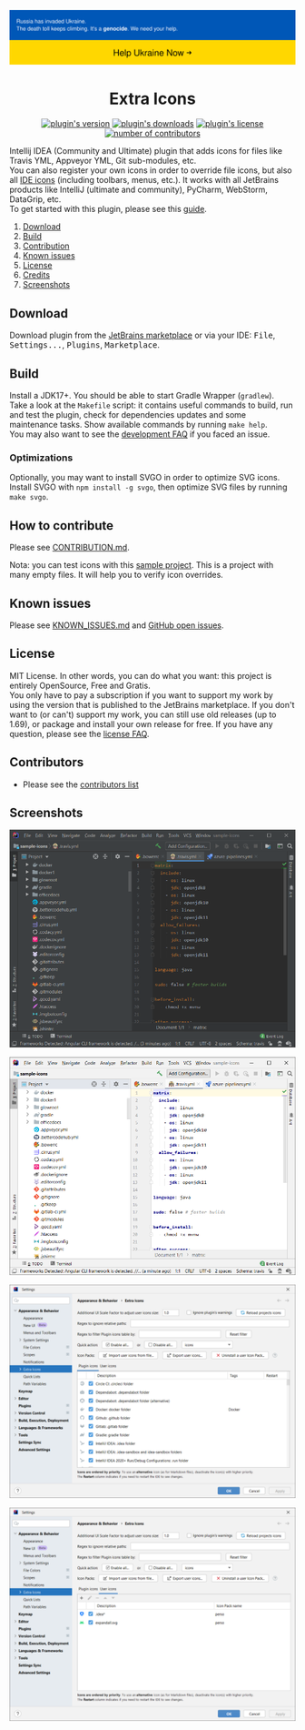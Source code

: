 [![Stand With Ukraine](https://raw.githubusercontent.com/vshymanskyy/StandWithUkraine/main/banner2-direct.svg)](https://vshymanskyy.github.io/StandWithUkraine/)

<h1 align="center">
    Extra Icons
</h1>

<p align="center">
    <a href="https://plugins.jetbrains.com/plugin/11058-extra-icons"><img alt="plugin's version" src="https://img.shields.io/jetbrains/plugin/v/11058-extra-icons.svg"/></a>
    <a href="https://plugins.jetbrains.com/plugin/11058-extra-icons"><img alt="plugin's downloads" src="https://img.shields.io/jetbrains/plugin/d/11058-extra-icons.svg"/></a>
    <a href="https://github.com/jonathanlermitage/intellij-extra-icons-plugin/blob/master/LICENSE.txt"><img alt="plugin's license" src="https://img.shields.io/github/license/jonathanlermitage/intellij-extra-icons-plugin.svg"/></a>
    <a href="https://github.com/jonathanlermitage/intellij-extra-icons-plugin/graphs/contributors"><img alt="number of contributors" src="https://img.shields.io/github/contributors/jonathanlermitage/intellij-extra-icons-plugin"/></a><br>
</p>

Intellij IDEA (Community and Ultimate) plugin that adds icons for files like Travis YML, Appveyor YML, Git sub-modules, etc.  
You can also register your own icons in order to override file icons, but also all [IDE icons](https://jetbrains.design/intellij/resources/icons_list/) (including toolbars, menus, etc.). It works with all JetBrains products like IntelliJ (ultimate and community), PyCharm, WebStorm, DataGrip, etc.  
To get started with this plugin, please see this [guide](docs/GET_STARTED.md).

1. [Download](#download)
2. [Build](#build)  
3. [Contribution](#how-to-contribute)  
4. [Known issues](#known-issues)  
5. [License](#license)  
6. [Credits](#contributors)  
7. [Screenshots](#screenshots)  

## Download

Download plugin from the [JetBrains marketplace](https://plugins.jetbrains.com/plugin/11058-extra-icons) or via your IDE: <kbd>File</kbd>, <kbd>Settings...</kbd>, <kbd>Plugins</kbd>, <kbd>Marketplace</kbd>.

## Build

Install a JDK17+. You should be able to start Gradle Wrapper (`gradlew`).  
Take a look at the `Makefile` script: it contains useful commands to build, run and test the plugin, check for dependencies updates and some maintenance tasks. Show available commands by running `make help`.  
You may also want to see the [development FAQ](./docs/DEV_FAQ.md) if you faced an issue.

### Optimizations

Optionally, you may want to install SVGO in order to optimize SVG icons. Install SVGO with `npm install -g svgo`, then optimize SVG files by running `make svgo`.

## How to contribute

Please see [CONTRIBUTION.md](CONTRIBUTION.md).

Nota: you can test icons with this [sample project](https://github.com/jonathanlermitage/intellij-extra-icons-plugin/tree/sample-project). This is a project with many empty files. It will help you to verify icon overrides.

## Known issues

Please see [KNOWN_ISSUES.md](KNOWN_ISSUES.md) and [GitHub open issues](https://github.com/jonathanlermitage/intellij-extra-icons-plugin/issues).

## License

MIT License. In other words, you can do what you want: this project is entirely OpenSource, Free and Gratis.  
You only have to pay a subscription if you want to support my work by using the version that is published to the JetBrains marketplace. If you don't want to (or can't) support my work, you can still use old releases (up to 1.69), or package and install your own release for free. If you have any question, please see the [license FAQ](docs/LICENSE_FAQ.md).

## Contributors

* Please see the [contributors list](https://github.com/jonathanlermitage/intellij-extra-icons-plugin/graphs/contributors)

## Screenshots

![Dark Screenshot](docs/screenshots/intellijidea-ce_dark.png)

![Screenshot](docs/screenshots/intellijidea-ce.png)

![Config Panel Screenshot](docs/screenshots/config-panel.png)

![User Config Panel Screenshot](docs/screenshots/config-panel-user-tab.png)

